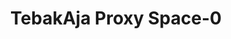 ---
title: TebakAja Proxy Space-0
emoji: ⚙
colorFrom: purple
colorTo: pink
sdk: docker
pinned: false
---